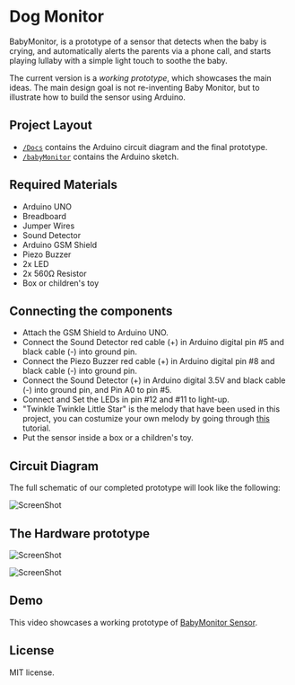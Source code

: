 Dog Monitor
============

BabyMonitor, is a prototype of a sensor that detects when the baby is crying, and automatically alerts the parents via a phone call, and starts playing lullaby with a simple light touch to soothe the baby. 

The current version is a *working prototype*, which showcases the main ideas. The main design goal is not re-inventing Baby Monitor, but to illustrate how to build the sensor using Arduino.

## Project Layout

* [`/Docs`](Docs) contains the Arduino circuit diagram and the final prototype.
* [`/babyMonitor`](babyMonitor) contains the Arduino sketch. 
   
## Required Materials

- Arduino UNO 
- Breadboard
- Jumper Wires
- Sound Detector
- Arduino GSM Shield 
- Piezo Buzzer
- 2x LED
- 2x 560Ω Resistor
- Box or children's toy


## Connecting the components

- Attach the GSM Shield to Arduino UNO.
- Connect the Sound Detector red cable (+) in Arduino digital pin #5 and black cable (-) into ground pin.
- Connect the Piezo Buzzer red cable (+) in Arduino digital pin #8 and black cable (-) into ground pin.
- Connect the Sound Detector (+) in Arduino digital 3.5V and black cable (-) into ground pin, and Pin A0 to pin #5.
- Connect and Set the LEDs in pin #12 and #11 to light-up. 
- "Twinkle Twinkle Little Star" is the melody that have been used in this project, you can costumize your own melody by going through [this](http://www.arduino.cc/en/Tutorial/PlayMelody) tutorial.
- Put the sensor inside a box or a children's toy. 

## Circuit Diagram 

The full schematic of our completed prototype will look like the following:

![ScreenShot](/Docs/Circuit_Diagram.jpg)


## The Hardware prototype

![ScreenShot](/Docs/prototype_1.jpg)

![ScreenShot](/Docs/prototype_2.jpg)


## Demo

This video showcases a working prototype of [BabyMonitor Sensor](https://vimeo.com/128030506).


## License

MIT license.
